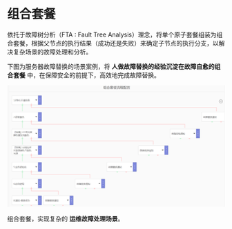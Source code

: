 # 组合套餐

依托于故障树分析（FTA : Fault Tree Analysis）理念，将单个原子套餐组装为组合套餐，根据父节点的执行结果（成功还是失败）来确定子节点的执行分支，以解决复杂场景的故障处理和分析。

下图为服务器故障替换的场景案例，将 **人做故障替换的经验沉淀在故障自愈的组合套餐** 中，在保障安全的前提下，高效地完成故障替换。

![](../assets/15681848604808.jpg)

组合套餐，实现复杂的 **运维故障处理场景**。
